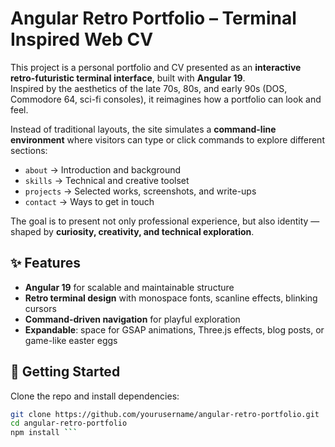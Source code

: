 # Angular Retro Portfolio – Terminal Inspired Web CV  

This project is a personal portfolio and CV presented as an **interactive retro-futuristic terminal interface**, built with **Angular 19**.  
Inspired by the aesthetics of the late 70s, 80s, and early 90s (DOS, Commodore 64, sci-fi consoles), it reimagines how a portfolio can look and feel.  

Instead of traditional layouts, the site simulates a **command-line environment** where visitors can type or click commands to explore different sections:  
- `about` → Introduction and background  
- `skills` → Technical and creative toolset  
- `projects` → Selected works, screenshots, and write-ups  
- `contact` → Ways to get in touch  

The goal is to present not only professional experience, but also identity — shaped by **curiosity, creativity, and technical exploration**.  

## ✨ Features
- **Angular 19** for scalable and maintainable structure  
- **Retro terminal design** with monospace fonts, scanline effects, blinking cursors  
- **Command-driven navigation** for playful exploration  
- **Expandable**: space for GSAP animations, Three.js effects, blog posts, or game-like easter eggs  

## 🚀 Getting Started
Clone the repo and install dependencies:
```bash
git clone https://github.com/yourusername/angular-retro-portfolio.git
cd angular-retro-portfolio
npm install ```
